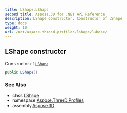 ```yaml
---
title: LShape.LShape
second_title: Aspose.3D for .NET API Reference
description: LShape constructor. Constructor of LShape
type: docs
weight: 10
url: /net/aspose.threed.profiles/lshape/lshape/
---
```

## LShape constructor

Constructor of [`LShape`](../)

```csharp
public LShape()
```

### See Also

* class [LShape](../)
* namespace [Aspose.ThreeD.Profiles](../../../aspose.threed.profiles/)
* assembly [Aspose.3D](../../../)


